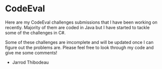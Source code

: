 CodeEval
========

Here are my CodeEval challenges submissions that I have been working on recently. Majority of them are coded in Java but
I have started to tackle some of the challenges in C#.

Some of these challenges are imcomplete and will be updated once I can figure out the problems are. Please feel free to 
look through my code and give me some comments!

- Jarrod Thibodeau
